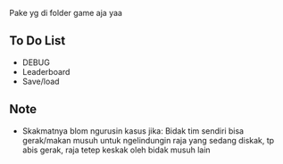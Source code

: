 Pake yg di folder game aja yaa

## To Do List
- DEBUG
- Leaderboard
- Save/load

## Note
- Skakmatnya blom ngurusin kasus jika:
Bidak tim sendiri bisa gerak/makan musuh untuk ngelindungin raja yang sedang diskak, tp abis gerak, raja tetep keskak oleh bidak musuh lain 

